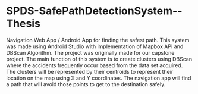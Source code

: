 # SPDS-SafePathDetectionSystem--Thesis
Navigation Web App / Android App for finding the safest path.
This system was made using Android Studio with implementation of Mapbox API and DBScan Algorithm. The project was originally made for our capstone project.
The main function of this system is to create clusters using DBScan where the accidents frequently occur based from the data set acquired. The clusters will be represented by their centroids to represent their location on the map using X and Y coordinates. The navigation app will find a path that will avoid those points to get to the destination safely. 
